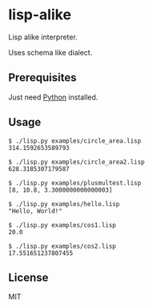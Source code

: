 # lisp-alike

Lisp alike interpreter.

Uses schema like dialect.


## Prerequisites

Just need [Python](https://www.python.org/) installed.


## Usage


    $ ./lisp.py examples/circle_area.lisp
    314.1592653589793

    $ ./lisp.py examples/circle_area2.lisp
    628.3185307179587

    $ ./lisp.py examples/plusmultest.lisp
    [8, 10.8, 3.3000000000000003]

    $ ./lisp.py examples/hello.lisp
    "Hello, World!"

    $ ./lisp.py examples/cos1.lisp
    20.0

    $ ./lisp.py examples/cos2.lisp
    17.551651237807455


## License

MIT

